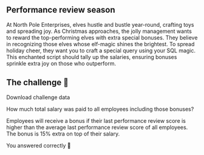 ## Performance review season

At North Pole Enterprises, elves hustle and bustle year-round, crafting toys and spreading joy. As Christmas approaches, the jolly management wants to reward the top-performing elves with extra special bonuses. They believe in recognizing those elves whose elf-magic shines the brightest. To spread holiday cheer, they want you to craft a special query using your SQL magic. This enchanted script should tally up the salaries, ensuring bonuses sprinkle extra joy on those who outperform.

## The challenge 🎁

Download challenge data

How much total salary was paid to all employees including those bonuses?

Employees will receive a bonus if their last performance review score is higher than the average last performance review score of all employees. The bonus is 15% extra on top of their salary.


You answered correctly 🎉